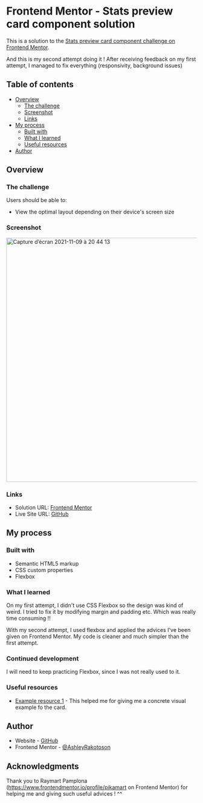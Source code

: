 # Frontend Mentor - Stats preview card component solution

This is a solution to the [Stats preview card component challenge on Frontend Mentor](https://www.frontendmentor.io/challenges/stats-preview-card-component-8JqbgoU62). 

And this is my second attempt doing it ! After receiving feedback on my first attempt, I managed to fix everything (responsivity, background issues)

## Table of contents

- [Overview](#overview)
  - [The challenge](#the-challenge)
  - [Screenshot](#screenshot)
  - [Links](#links)
- [My process](#my-process)
  - [Built with](#built-with)
  - [What I learned](#what-i-learned)
  - [Useful resources](#useful-resources)
- [Author](#author)


## Overview

### The challenge

Users should be able to:

- View the optimal layout depending on their device's screen size

### Screenshot

![]()<img width="644" alt="Capture d’écran 2021-11-09 à 20 44 13" src="https://user-images.githubusercontent.com/78886716/140919672-aee152a6-4c1a-4e97-89e8-6f3b1abaafda.png">


### Links

- Solution URL: [Frontend Mentor](https://www.frontendmentor.io/solutions/responsive-order-summary-card-solution-using-css-flexbox-qApErb1sI)
- Live Site URL: [GitHub](https://ashashashr.github.io/Order-summary-component-challenge-hub/)

## My process

### Built with

- Semantic HTML5 markup
- CSS custom properties
- Flexbox

### What I learned

On my first attempt, I didn't use CSS Flexbox so the design was kind of weird. I tried to fix it by modifying margin and padding etc. Which was really time consuming !!

With my second attempt, I used flexbox and applied the advices I've been given on Frontend Mentor. My code is cleaner and much simpler than the first attempt.

### Continued development

I will need to keep practicing Flexbox, since I was not really used to it.

### Useful resources

- [Example resource 1](https://vanzaordersummary.netlify.app/) - This helped me for giving me a concrete visual example fo the card.

## Author

- Website - [GitHub](https://github.com/AshleyRakotoson)
- Frontend Mentor - [@AshleyRakotoson](https://www.frontendmentor.io/profile/AshleyRakotoson)

## Acknowledgments

Thank you to Raymart Pamplona (https://www.frontendmentor.io/profile/pikamart on Frontend Mentor) for helping me and giving such useful advices ! ^^
